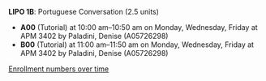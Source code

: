 **LIPO 1B**: Portuguese Conversation (2.5 units)

- **A00** (Tutorial) at 10:00 am–10:50 am on Monday, Wednesday, Friday at APM 3402 by Paladini, Denise (A05726298)
- **B00** (Tutorial) at 11:00 am–11:50 am on Monday, Wednesday, Friday at APM 3402 by Paladini, Denise (A05726298)

[Enrollment numbers over time](./LIPO1B.tsv)
